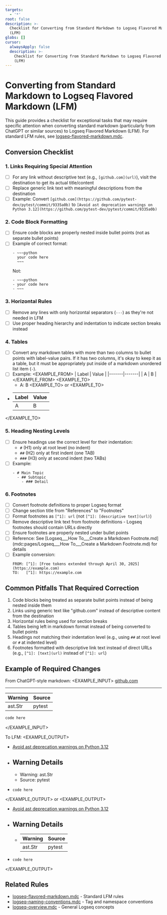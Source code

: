 ```yaml
---
targets:
  - '*'
root: false
description: >-
  Checklist for Converting from Standard Markdown to Logseq Flavored Markdown
  (LFM)
globs: []
cursor:
  alwaysApply: false
  description: >-
    Checklist for Converting from Standard Markdown to Logseq Flavored Markdown
    (LFM)
---
```

# Converting from Standard Markdown to Logseq Flavored Markdown (LFM)

This guide provides a checklist for exceptional tasks that may require specific attention when converting standard markdown (particularly from ChatGPT or similar sources) to Logseq Flavored Markdown (LFM). For standard LFM rules, see [logseq-flavored-markdown.mdc](mdc:.cursor/rules/logseq-cursor-rules/logseq-flavored-markdown.mdc).

## Conversion Checklist

### 1. Links Requiring Special Attention
- [ ] For any link without descriptive text (e.g., `[github.com](url)`), visit the destination to get its actual title/content
- [ ] Replace generic link text with meaningful descriptions from the destination
- [ ] Example: Convert `[github.com](https://github.com/pytest-dev/pytest/commit/9335a0b)` to `[Avoid ast deprecation warnings on Python 3.12](https://github.com/pytest-dev/pytest/commit/9335a0b)`

### 2. Code Block Formatting
- [ ] Ensure code blocks are properly nested inside bullet points (not as separate bullet points)
- [ ] Example of correct format:
  ```
  - ~~~python
    your code here
    ~~~
  ```
  Not:
  ```
  - ~~~python
  - your code here
  - ~~~
  ```

### 3. Horizontal Rules
- [ ] Remove any lines with only horizontal separators (`---`) as they're not needed in LFM
- [ ] Use proper heading hierarchy and indentation to indicate section breaks instead

### 4. Tables
- [ ] Convert any markdown tables with more than two columns to bullet points with label-value pairs. If it has two columns, it's okay to keep it as a table, but it must be appropriately put inside of a markdown unordered list item (`-`). 
- [ ] Example:
<EXAMPLE_FROM>
| Label | Value |
|-------|-------|
| A     | B     |
</EXAMPLE_FROM>
<EXAMPLE_TO>
  - A: B
<EXAMPLE_TO>
or
<EXAMPLE_TO>
- | Label | Value |
  |-------|-------|
  | A     | B     |
</EXAMPLE_TO>

### 5. Heading Nesting Levels
- [ ] Ensure headings use the correct level for their indentation:
  - `#` (H1) only at root level (no indent)
  - `##` (H2) only at first indent (one TAB)
  - `###` (H3) only at second indent (two TABs)
- [ ] Example:
  ```
  - # Main Topic
    - ## Subtopic
      - ### Detail
  ```

### 6. Footnotes
- [ ] Convert footnote definitions to proper Logseq format
- [ ] Change section title from "References" to "Footnotes" 
- [ ] Format footnotes as `[^1]: url` (not `[^1]: [descriptive text](url)`)
- [ ] Remove descriptive link text from footnote definitions - Logseq footnotes should contain URLs directly
- [ ] Ensure footnotes are properly nested under bullet points
- [ ] Reference: See [Logseq___How To___Create a Markdown Footnote.md](mdc:pages/Logseq___How To___Create a Markdown Footnote.md) for details
- [ ] Example conversion:
  ```
  FROM: [^1]: [Free tokens extended through April 30, 2025](https://example.com)
  TO:   [^1]: https://example.com
  ```

## Common Pitfalls That Required Correction

1. Code blocks being treated as separate bullet points instead of being nested inside them
2. Links using generic text like "github.com" instead of descriptive content from the destination
3. Horizontal rules being used for section breaks
4. Tables being left in markdown format instead of being converted to bullet points
5. Headings not matching their indentation level (e.g., using `##` at root level or `#` at indented level)
6. Footnotes formatted with descriptive link text instead of direct URLs (e.g., `[^1]: [text](url)` instead of `[^1]: url`)

## Example of Required Changes

From ChatGPT-style markdown:
<EXAMPLE_INPUT>
[github.com](https://github.com/pytest-dev/pytest/commit/9335a0b)

---

| Warning | Source |
|---------|--------|
| ast.Str | pytest |

```python
code here
```
</EXAMPLE_INPUT>

To LFM:
<EXAMPLE_OUTPUT>
- [Avoid ast deprecation warnings on Python 3.12](https://github.com/pytest-dev/pytest/commit/9335a0b)
- ## Warning Details
	- Warning: ast.Str
	- Source: pytest
- ~~~
  code here
  ~~~
</EXAMPLE_OUTPUT>
or
<EXAMPLE_OUTPUT>
- [Avoid ast deprecation warnings on Python 3.12](https://github.com/pytest-dev/pytest/commit/9335a0b)
- ## Warning Details
	- | Warning | Source |
	  |---------|--------|
      | ast.Str | pytest |
- ~~~
  code here
  ~~~
</EXAMPLE_OUTPUT>

## Related Rules
- [logseq-flavored-markdown.mdc](mdc:.cursor/rules/logseq-cursor-rules/logseq-flavored-markdown.mdc) - Standard LFM rules
- [logseq-naming-conventions.mdc](mdc:.cursor/rules/logseq-cursor-rules/logseq-naming-conventions.mdc) - Tag and namespace conventions
- [logseq-overview.mdc](mdc:.cursor/rules/logseq-cursor-rules/logseq-overview.mdc) - General Logseq concepts
